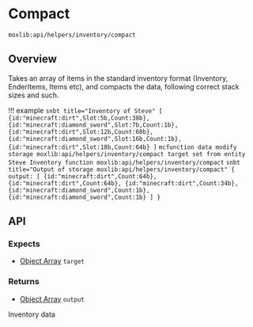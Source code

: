 # Compact
`moxlib:api/helpers/inventory/compact`

## Overview
Takes an array of items in the standard inventory format (Inventory, EnderItems, Items etc),
and compacts the data, following correct stack sizes and such.

!!! example
    ``` snbt title="Inventory of Steve"
    [
      {id:"minecraft:dirt",Slot:5b,Count:38b},
      {id:"minecraft:diamond_sword",Slot:7b,Count:1b},
      {id:"minecraft:dirt",Slot:12b,Count:60b},
      {id:"minecraft:diamond_sword",Slot:16b,Count:1b},
      {id:"minecraft:dirt",Slot:18b,Count:64b}
    ]
    ```
    ``` mcfunction
    data modify storage moxlib:api/helpers/inventory/compact target set from entity Steve Inventory
    function moxlib:api/helpers/inventory/compact
    ```
    ``` snbt title="Output of storage moxlib:api/helpers/inventory/compact"
    {
      output: [
        {id:"minecraft:dirt",Count:64b},
        {id:"minecraft:dirt",Count:64b},
        {id:"minecraft:dirt",Count:34b},
        {id:"minecraft:diamond_sword",Count:1b},
        {id:"minecraft:diamond_sword",Count:1b}
      ]
    }
    ```
## API
### Expects
- [Object Array](/types#array) `target`

### Returns
- [Object Array](/types#array) `output`

Inventory data 